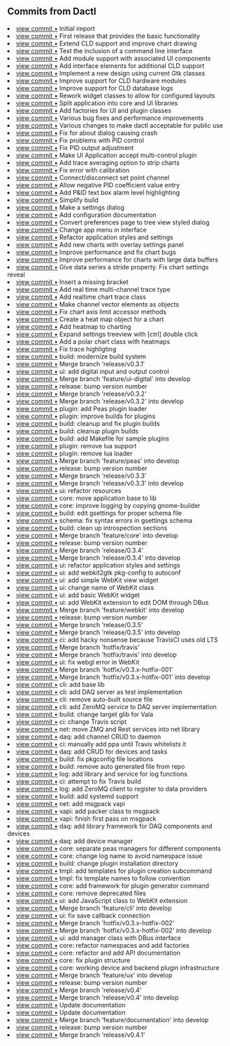 ## Commits from Dactl

<li> <a href="http://github.com/coanda/dactl/commit/6f4243cea8e8d64260dd9e5fb4ad174df672d5bc">view commit &bull;</a> Initial import</li>
<li> <a href="http://github.com/coanda/dactl/commit/bb14ced5e7cdedfcc53b5f8c1a2a9f95cd20293e">view commit &bull;</a> First release that provides the basic functionality</li>
<li> <a href="http://github.com/coanda/dactl/commit/569fb0cead2f3fdcff70b4605a6d47331c602af5">view commit &bull;</a> Extend CLD support and improve chart drawing</li>
<li> <a href="http://github.com/coanda/dactl/commit/1308cbe9140e3cc29396f390d04c8321be527cb8">view commit &bull;</a> Test the inclusion of a command line interface</li>
<li> <a href="http://github.com/coanda/dactl/commit/289600093ba50ee2bba6029332c5b0929d7234ca">view commit &bull;</a> Add module support with associated UI components</li>
<li> <a href="http://github.com/coanda/dactl/commit/46de3017d9b3be14f97651f1dea6030683718c9f">view commit &bull;</a> Add interface elements for additional CLD support</li>
<li> <a href="http://github.com/coanda/dactl/commit/a6fc43b32adceb1d871d61bc8146b5bc516807fc">view commit &bull;</a> Implement a new design using current Gtk classes</li>
<li> <a href="http://github.com/coanda/dactl/commit/a9a4313a96325971b155b01856aa991ddc1210a8">view commit &bull;</a> Improve support for CLD hardware modules</li>
<li> <a href="http://github.com/coanda/dactl/commit/65e4df60a715c1602fc2641488abeee9948f74e0">view commit &bull;</a> Improve support for CLD database logs</li>
<li> <a href="http://github.com/coanda/dactl/commit/04a47822ae0071bfc3bbcf807f2a8d60b1e3e40f">view commit &bull;</a> Rework widget classes to allow for configured layouts</li>
<li> <a href="http://github.com/coanda/dactl/commit/fceb1311b64865f3e42675e8b1990aebc733c45e">view commit &bull;</a> Split application into core and UI libraries</li>
<li> <a href="http://github.com/coanda/dactl/commit/ad2a068a2fc1130f8dfa6acac7926f49a8129e79">view commit &bull;</a> Add factories for UI and plugin classes</li>
<li> <a href="http://github.com/coanda/dactl/commit/398991599735c88951f8dd27b67b21d58516e639">view commit &bull;</a> Various bug fixes and performance improvements</li>
<li> <a href="http://github.com/coanda/dactl/commit/920a467a2ccdacf98838137c32265e9c340c79d3">view commit &bull;</a> Various changes to make dactl acceptable for public use</li>
<li> <a href="http://github.com/coanda/dactl/commit/921a4ccdf85f9609681dc4d9b0c82d37726b36fa">view commit &bull;</a> Fix for about dialog causing crash</li>
<li> <a href="http://github.com/coanda/dactl/commit/22c804a2f4e3a07a293c73eadac2401d493c0657">view commit &bull;</a> Fix problems with PID control</li>
<li> <a href="http://github.com/coanda/dactl/commit/0ab202acd03e2216e9d990f9fa18273f4c81ab9a">view commit &bull;</a> Fix PID output adjustment</li>
<li> <a href="http://github.com/coanda/dactl/commit/e319657c74d124df288c3763d3853729f05ed335">view commit &bull;</a> Make UI Application accept multi-control plugin</li>
<li> <a href="http://github.com/coanda/dactl/commit/85271f1ddad63555650224876a705a009ffff391">view commit &bull;</a> Add trace averaging option to strip charts</li>
<li> <a href="http://github.com/coanda/dactl/commit/a680a0847dc82d6ee7c9fddfe7b5b04ce212dad0">view commit &bull;</a> Fix error with calibration</li>
<li> <a href="http://github.com/coanda/dactl/commit/02b70621478e9dd471bd9e4cf69acc9a9c943dbd">view commit &bull;</a> Connect/disconnect set point channel</li>
<li> <a href="http://github.com/coanda/dactl/commit/1802c4c2f211a2f0423a1b21bc9038869b4079ff">view commit &bull;</a> Allow negative PID coefficient value entry</li>
<li> <a href="http://github.com/coanda/dactl/commit/6ed86350b18a552b258b7d3bceae7897772bde66">view commit &bull;</a> Add P&ID text box alarm level highlighting</li>
<li> <a href="http://github.com/coanda/dactl/commit/1faf6e6df122887a69109811ce4d7e23782f543c">view commit &bull;</a> Simplify build</li>
<li> <a href="http://github.com/coanda/dactl/commit/3138fc485d7ff95f505f8675a596021902825137">view commit &bull;</a> Make a settings dialog</li>
<li> <a href="http://github.com/coanda/dactl/commit/334ac256142a441f97d98868eff36036f242c08a">view commit &bull;</a> Add configuration documentation</li>
<li> <a href="http://github.com/coanda/dactl/commit/73086a22035e42685f56c4d6652912c4d0407645">view commit &bull;</a> Convert preferences page to tree view styled dialog</li>
<li> <a href="http://github.com/coanda/dactl/commit/1b2b8c49ff25d92a4a986498e4b152822735ab79">view commit &bull;</a> Change app menu in interface</li>
<li> <a href="http://github.com/coanda/dactl/commit/91bd49e3b7c8d83cb4a26738c8f71cb94e51cf42">view commit &bull;</a> Refactor application styles and settings</li>
<li> <a href="http://github.com/coanda/dactl/commit/0fa7a056441e02a2e106c3ef29cf5900bc8bfce6">view commit &bull;</a> Add new charts with overlay settings panel</li>
<li> <a href="http://github.com/coanda/dactl/commit/bc0964171bed2b4f6431983cc123d91b89a5e769">view commit &bull;</a> Improve performance and fix chart bugs</li>
<li> <a href="http://github.com/coanda/dactl/commit/a4e849519008ed34268ce4a0842c3201f2cfd2d5">view commit &bull;</a> Improve performance for charts with large data buffers</li>
<li> <a href="http://github.com/coanda/dactl/commit/0ec6684d1ea3d1dc969fabe0323f5504b8fca969">view commit &bull;</a> Give data series a stride property. Fix chart settings reveal</li>
<li> <a href="http://github.com/coanda/dactl/commit/de71c17dc37d232b208e7564179baad4b65ef196">view commit &bull;</a> Insert a missing bracket</li>
<li> <a href="http://github.com/coanda/dactl/commit/7a207d1ea1e4ad7946edf26874859fe13d65e866">view commit &bull;</a> Add real time multi-channel trace type</li>
<li> <a href="http://github.com/coanda/dactl/commit/cff21fe4ab183dee54738c0bf5585386fbde00e7">view commit &bull;</a> Add realtime chart trace class</li>
<li> <a href="http://github.com/coanda/dactl/commit/302a2fd0a8ac4118623287b800cf025ccb3b70ad">view commit &bull;</a> Make channel vector elements as objects</li>
<li> <a href="http://github.com/coanda/dactl/commit/d981ae1a69c291b94e789ac8f0c7771a63a3f8c6">view commit &bull;</a> Fix chart axis limit accessor methods</li>
<li> <a href="http://github.com/coanda/dactl/commit/30bc2203aeb26a3bcf856408ac9147e02c54ead8">view commit &bull;</a> Create a heat map object for a chart</li>
<li> <a href="http://github.com/coanda/dactl/commit/859faf76d36a653569a426397433874e8c3595d8">view commit &bull;</a> Add heatmap to charting</li>
<li> <a href="http://github.com/coanda/dactl/commit/c501b7f715c21e546f941205f91b2d32d3a9a441">view commit &bull;</a> Expand settings treeview with [ctrl] double click</li>
<li> <a href="http://github.com/coanda/dactl/commit/d35a95faee5d85fd4079e634ed62490e97ffa3bd">view commit &bull;</a> Add a polar chart class with heatmaps</li>
<li> <a href="http://github.com/coanda/dactl/commit/dfd927e500d8c892e86e917c494815d35c6cff2e">view commit &bull;</a> Fix trace highligting</li>
<li> <a href="http://github.com/coanda/dactl/commit/a449843e0584b6428fe7593f04665ae2721b0d43">view commit &bull;</a> build: modernize build system</li>
<li> <a href="http://github.com/coanda/dactl/commit/3c9e2412d9834398cd13ffa2b3d0d76aec770fdd">view commit &bull;</a> Merge branch 'release/v0.3.1'</li>
<li> <a href="http://github.com/coanda/dactl/commit/216105c8eded2c4407f23476a3d5fda30525e2a8">view commit &bull;</a> ui: add digital input and output control</li>
<li> <a href="http://github.com/coanda/dactl/commit/403f81f1a0aca03ee8f942af7472876156f12be3">view commit &bull;</a> Merge branch 'feature/ui-digital' into develop</li>
<li> <a href="http://github.com/coanda/dactl/commit/46af79e458d985e88b12c87e0dc79fba2fcba545">view commit &bull;</a> release: bump version number</li>
<li> <a href="http://github.com/coanda/dactl/commit/7db85ccd66ea8c6e0184200ad1ac45f386a244ca">view commit &bull;</a> Merge branch 'release/v0.3.2'</li>
<li> <a href="http://github.com/coanda/dactl/commit/4d2406354676f2579f872223ac5813864aa82b10">view commit &bull;</a> Merge branch 'release/v0.3.2' into develop</li>
<li> <a href="http://github.com/coanda/dactl/commit/cb1fc8adc553af54e9a712f62ae5dd6c9ee54ff7">view commit &bull;</a> plugin: add Peas plugin loader</li>
<li> <a href="http://github.com/coanda/dactl/commit/afcc8c2652da28b02e89ef9c1b8c6945214c94ee">view commit &bull;</a> plugin: improve builds for plugins</li>
<li> <a href="http://github.com/coanda/dactl/commit/5b4521df7f68bff7c7296fd342fc12064a8c94a8">view commit &bull;</a> build: cleanup and fix plugin builds</li>
<li> <a href="http://github.com/coanda/dactl/commit/54e4ee29e62a3ad0bcbcbd56604a63ee7fd0b39f">view commit &bull;</a> build: cleanup plugin builds</li>
<li> <a href="http://github.com/coanda/dactl/commit/8ee40a5cea3a9d60b7329789efdf675cac919c03">view commit &bull;</a> build: add Makefile for sample plugins</li>
<li> <a href="http://github.com/coanda/dactl/commit/2bd004e9c6e551c4cbb5c721305e653bb2483823">view commit &bull;</a> plugin: remove lua support</li>
<li> <a href="http://github.com/coanda/dactl/commit/9fcd1f6686f7d39b2c9c35c693417f8f1a34cec7">view commit &bull;</a> plugin: remove lua loader</li>
<li> <a href="http://github.com/coanda/dactl/commit/94aa805999401b77cf480fa9483fe4334d76f95d">view commit &bull;</a> Merge branch 'feature/peas' into develop</li>
<li> <a href="http://github.com/coanda/dactl/commit/92cecbe66d54129fb31476930299adbd66f73026">view commit &bull;</a> release: bump version number</li>
<li> <a href="http://github.com/coanda/dactl/commit/ccaac1f9999e0e9f326778a3e5c5e7c84f93efb4">view commit &bull;</a> Merge branch 'release/v0.3.3'</li>
<li> <a href="http://github.com/coanda/dactl/commit/8176c591663605805fa869cab44999e75e206458">view commit &bull;</a> Merge branch 'release/v0.3.3' into develop</li>
<li> <a href="http://github.com/coanda/dactl/commit/6d5965b29087e4d366cd21311a949fd29dc0202c">view commit &bull;</a> ui: refactor resources</li>
<li> <a href="http://github.com/coanda/dactl/commit/b1bd0b8b16e59b37ecce2deaf82544fdcc6378b9">view commit &bull;</a> core: move application base to lib</li>
<li> <a href="http://github.com/coanda/dactl/commit/3066f796dfbd2cbb73d9a46706da715cfdfa9bf6">view commit &bull;</a> core: improve logging by copying gnome-builder</li>
<li> <a href="http://github.com/coanda/dactl/commit/4e2c4de7c9f76bd3bf937e35e232ae930fa1dc0a">view commit &bull;</a> build: edit gsettings for proper schema file</li>
<li> <a href="http://github.com/coanda/dactl/commit/92c156b4e1e5bf61ca5554010d0f0daf1584bdc2">view commit &bull;</a> schema: fix syntax errors in gsettings schema</li>
<li> <a href="http://github.com/coanda/dactl/commit/125f7e53a52fcf0b150570f1a7c0e9c7e91f8e7e">view commit &bull;</a> build: clean up introspection sections</li>
<li> <a href="http://github.com/coanda/dactl/commit/73098accf4b1b217f6cc347ea483f6def0c74ee9">view commit &bull;</a> Merge branch 'feature/core' into develop</li>
<li> <a href="http://github.com/coanda/dactl/commit/aa67b0b2a154a5b57aaaba3fca7cc0325756965a">view commit &bull;</a> release: bump version number</li>
<li> <a href="http://github.com/coanda/dactl/commit/b26721c8c289e7090e749280ce817f524dcfeec8">view commit &bull;</a> Merge branch 'release/0.3.4'</li>
<li> <a href="http://github.com/coanda/dactl/commit/676019c8af7a17562b338709629369e5c2c275e8">view commit &bull;</a> Merge branch 'release/0.3.4' into develop</li>
<li> <a href="http://github.com/coanda/dactl/commit/b1e28db98fe7057162e2ce36ca9a655a07c98f01">view commit &bull;</a> ui: refactor application styles and settings</li>
<li> <a href="http://github.com/coanda/dactl/commit/61dce064ea238f95260cd90ad2f35ef73c7eaa9d">view commit &bull;</a> ui: add webkit2gtk pkg-config to autoconf</li>
<li> <a href="http://github.com/coanda/dactl/commit/6837a74bf126e460163faac425b78f82cbf8bd07">view commit &bull;</a> ui: add simple WebKit view widget</li>
<li> <a href="http://github.com/coanda/dactl/commit/a3be3550593b26e8ae12c6f2d38b9313727e6133">view commit &bull;</a> ui: change name of WebKit class</li>
<li> <a href="http://github.com/coanda/dactl/commit/339dc66091b63bc7fd1450e5d59fb1a7dd96f96c">view commit &bull;</a> ui: add basic WebKit widget</li>
<li> <a href="http://github.com/coanda/dactl/commit/a5a1d66e2a3a6f9eda149b2eeb73ac4b82eea330">view commit &bull;</a> ui: add WebKit extension to edit DOM through DBus</li>
<li> <a href="http://github.com/coanda/dactl/commit/29e5a598a2515903b8396442d93702559db48fa7">view commit &bull;</a> Merge branch 'feature/webkit' into develop</li>
<li> <a href="http://github.com/coanda/dactl/commit/528c2529d508d3fc6e89019141abd88305fd709a">view commit &bull;</a> release: bump version number</li>
<li> <a href="http://github.com/coanda/dactl/commit/aa73819e462ee4d661167f75d2f5ea1953e64462">view commit &bull;</a> Merge branch 'release/0.3.5'</li>
<li> <a href="http://github.com/coanda/dactl/commit/09a2c145b562a702784876b67ad8de67620e9072">view commit &bull;</a> Merge branch 'release/0.3.5' into develop</li>
<li> <a href="http://github.com/coanda/dactl/commit/d5971d5494e8c655152941b221a6ad6d9fa28a47">view commit &bull;</a> ci: add hacky nonsense because TravisCI uses old LTS</li>
<li> <a href="http://github.com/coanda/dactl/commit/ed299f5d41aedc3e2b61b0ea470f54b6cd110ba0">view commit &bull;</a> Merge branch 'hotfix/travis'</li>
<li> <a href="http://github.com/coanda/dactl/commit/ef54fab6d5626b68ff45cfaa7e6707e549085e25">view commit &bull;</a> Merge branch 'hotfix/travis' into develop</li>
<li> <a href="http://github.com/coanda/dactl/commit/32c587fa8c834cbdcdafbf4dff5accd41cdc2040">view commit &bull;</a> ui: fix webgl error in WebKit</li>
<li> <a href="http://github.com/coanda/dactl/commit/bc90ddbf0aa8c54f4d820aed77c35bd0707f760a">view commit &bull;</a> Merge branch 'hotfix/v0.3.x-hotfix-001'</li>
<li> <a href="http://github.com/coanda/dactl/commit/a74877f2ba60aa977f64b7df5c97dc2b31dfce73">view commit &bull;</a> Merge branch 'hotfix/v0.3.x-hotfix-001' into develop</li>
<li> <a href="http://github.com/coanda/dactl/commit/b850133439ff3cca8bd92ab5ec97aa9f70017d15">view commit &bull;</a> cli: add base lib</li>
<li> <a href="http://github.com/coanda/dactl/commit/718ba8200c4507d2d0559c9784ea4637379d3f8f">view commit &bull;</a> cli: add DAQ server as test implementation</li>
<li> <a href="http://github.com/coanda/dactl/commit/903f3c5fb08220ae647bca84d518d2ab4b94e59a">view commit &bull;</a> cli: remove auto-built source file</li>
<li> <a href="http://github.com/coanda/dactl/commit/d2a019665d4be534f1f1984bafe28972fd073b84">view commit &bull;</a> cli: add ZeroMQ service to DAQ server implementation</li>
<li> <a href="http://github.com/coanda/dactl/commit/849a602a60b1c8c6974554ad246b616605bd72a8">view commit &bull;</a> build: change target glib for Vala</li>
<li> <a href="http://github.com/coanda/dactl/commit/3cef40ff2c7f7a00640ea0600189ae74dcb76aa6">view commit &bull;</a> ci: change Travis script</li>
<li> <a href="http://github.com/coanda/dactl/commit/913b388e7fc3f670d8a9afbfe4cfdb2d5fc47099">view commit &bull;</a> net: move ZMQ and Rest services into net library</li>
<li> <a href="http://github.com/coanda/dactl/commit/0ba08e311931d677d3d713309a4bec0c6132c8ad">view commit &bull;</a> daq: add channel CRUD to daemon</li>
<li> <a href="http://github.com/coanda/dactl/commit/d638555ccced79e5c4b8e70c9a28feae6477cc9c">view commit &bull;</a> ci: manually add ppa until Travis whitelists it</li>
<li> <a href="http://github.com/coanda/dactl/commit/5affe76f7e893940ee7125ea6bc3ae97ea2c67de">view commit &bull;</a> daq: add CRUD for devices and tasks</li>
<li> <a href="http://github.com/coanda/dactl/commit/38f9e56bce35441f6d402659c3cd234bd03c664a">view commit &bull;</a> build: fix pkgconfig file locations</li>
<li> <a href="http://github.com/coanda/dactl/commit/0823346f70a54dbbe9db9c4019045e0fbbb00824">view commit &bull;</a> build: remove auto generated file from repo</li>
<li> <a href="http://github.com/coanda/dactl/commit/5a80ba678b549263836a8f37cfb9c95de3e7a2e7">view commit &bull;</a> log: add library and service for log functions</li>
<li> <a href="http://github.com/coanda/dactl/commit/9f8fb07ae2229e6f5648417f9739eb7bb5c8d883">view commit &bull;</a> ci: attempt to fix Travis build</li>
<li> <a href="http://github.com/coanda/dactl/commit/fb497d79532214a6d376691a5f26ef16efa3c2d1">view commit &bull;</a> log: add ZeroMQ client to register to data providers</li>
<li> <a href="http://github.com/coanda/dactl/commit/5ec94f9616289c9d3d2e838ffb4b2989e47f5f5f">view commit &bull;</a> build: add systemd support</li>
<li> <a href="http://github.com/coanda/dactl/commit/74a06dbfaa9f0faa691a001d0e50975848d14e66">view commit &bull;</a> net: add msgpack vapi</li>
<li> <a href="http://github.com/coanda/dactl/commit/19d891b6fac78df2745073abcf712958f3aea23c">view commit &bull;</a> vapi: add packer class to msgpack</li>
<li> <a href="http://github.com/coanda/dactl/commit/33f74233cdf519fe54e707241be48cf52c7a04f5">view commit &bull;</a> vapi: finish first pass on msgpack</li>
<li> <a href="http://github.com/coanda/dactl/commit/63a2d16a7b5df6fe46e690bd3551f9d1eb1b1378">view commit &bull;</a> daq: add library framework for DAQ components and devices</li>
<li> <a href="http://github.com/coanda/dactl/commit/a61413b774e1452a1027b7d2fe4960850148b4ff">view commit &bull;</a> daq: add device manager</li>
<li> <a href="http://github.com/coanda/dactl/commit/99b265cf130f43f02c8be092845a395bb63f2e56">view commit &bull;</a> core: separate peas managers for different components</li>
<li> <a href="http://github.com/coanda/dactl/commit/d1da06ca3abea4125ed2ef2b9a8b4b7671701683">view commit &bull;</a> core: change log name to avoid namespace issue</li>
<li> <a href="http://github.com/coanda/dactl/commit/e7edd7a7dfa0b583c3482cf881484330350acab5">view commit &bull;</a> build: change plugin installation directory</li>
<li> <a href="http://github.com/coanda/dactl/commit/c43fd9e5bf2916f60f38c2fa8d0c852eeaf124b4">view commit &bull;</a> tmpl: add templates for plugin creation subcommand</li>
<li> <a href="http://github.com/coanda/dactl/commit/14e43fd890ed9586a7c6b31d28260c2ef1ae44d9">view commit &bull;</a> tmpl: fix template names to follow convention</li>
<li> <a href="http://github.com/coanda/dactl/commit/401fb00fd946b7c0b26bcaca1f52e07ed46384f6">view commit &bull;</a> core: add framework for plugin generator command</li>
<li> <a href="http://github.com/coanda/dactl/commit/c16f5179fab83d36e393c3c4e04dd9f8445009e1">view commit &bull;</a> core: remove deprecated files</li>
<li> <a href="http://github.com/coanda/dactl/commit/6f9a670a3fc2847031a1ab0245577c6771244c71">view commit &bull;</a> ui: add JavaScript class to WebKit extension</li>
<li> <a href="http://github.com/coanda/dactl/commit/816f099d0b9113383310ba3857a8a88491d7c5fe">view commit &bull;</a> Merge branch 'feature/cli' into develop</li>
<li> <a href="http://github.com/coanda/dactl/commit/9beb2eaddc982ee200cb7c0ecca52431df7b4737">view commit &bull;</a> ui: fix save callback connection</li>
<li> <a href="http://github.com/coanda/dactl/commit/29d6a7fc857a0e6b77486fe87ddba9fa6dd318a0">view commit &bull;</a> Merge branch 'hotfix/v0.3.x-hotfix-002'</li>
<li> <a href="http://github.com/coanda/dactl/commit/4ac46c03c96325f002e8dfbc7a04059e1e52fecd">view commit &bull;</a> Merge branch 'hotfix/v0.3.x-hotfix-002' into develop</li>
<li> <a href="http://github.com/coanda/dactl/commit/f24b041a5941019a49bd7bc0139e603bb02a9a34">view commit &bull;</a> ui: add manager class with DBus interface</li>
<li> <a href="http://github.com/coanda/dactl/commit/78b39bb2db90eb3086e4a0afbd413c928183d71e">view commit &bull;</a> core: refactor namespaces and add factories</li>
<li> <a href="http://github.com/coanda/dactl/commit/71876c5f9c996ea84e7d440477d40fa2dc1ec4a7">view commit &bull;</a> core: refactor and add API documentation</li>
<li> <a href="http://github.com/coanda/dactl/commit/437baabfd7c9cd6ee2524e661bf65e62289c6c5e">view commit &bull;</a> core: fix plugin structure</li>
<li> <a href="http://github.com/coanda/dactl/commit/c60a9cfc831880b22c181065ecbc88ad280b9604">view commit &bull;</a> core: working device and backend plugin infrastructure</li>
<li> <a href="http://github.com/coanda/dactl/commit/3c7e8215bd67afa6a448d7ef9aef94c0d32eb421">view commit &bull;</a> Merge branch 'feature/ux' into develop</li>
<li> <a href="http://github.com/coanda/dactl/commit/305046fa0cc2dcb9096b2c20701b5667a5a08453">view commit &bull;</a> release: bump version number</li>
<li> <a href="http://github.com/coanda/dactl/commit/b1f63d6d8b2e9a7e025d15b403b4fab4352b6d42">view commit &bull;</a> Merge branch 'release/v0.4'</li>
<li> <a href="http://github.com/coanda/dactl/commit/95d67fb38bef597ae12c889529a868616c5e25e1">view commit &bull;</a> Merge branch 'release/v0.4' into develop</li>
<li> <a href="http://github.com/coanda/dactl/commit/d028bb4502e05b4b494d8b04868dd74c5469f804">view commit &bull;</a> Update documentation</li>
<li> <a href="http://github.com/coanda/dactl/commit/f1686098c6cba7604fd57144e3ae591bf9a15ffe">view commit &bull;</a> Update documentation</li>
<li> <a href="http://github.com/coanda/dactl/commit/ec617b5c4b9a031c4f74400b4ceb4267ef2e7e92">view commit &bull;</a> Merge branch 'feature/documentation' into develop</li>
<li> <a href="http://github.com/coanda/dactl/commit/7144d97d70dac72d3db80d40970f88b6dcad7121">view commit &bull;</a> release: bump version number</li>
<li> <a href="http://github.com/coanda/dactl/commit/05473d5016f42c7cc7b2b847b8d88fb438060673">view commit &bull;</a> Merge branch 'release/v0.4.1'</li>
